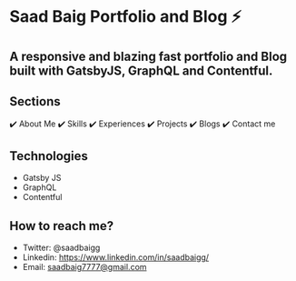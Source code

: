 # Saad Baig Portfolio and Blog ⚡️

## A responsive and blazing fast portfolio and Blog built with GatsbyJS, GraphQL and Contentful.

## Sections
✔️ About Me
✔️ Skills
✔️ Experiences
✔️ Projects
✔️ Blogs
✔️ Contact me

## Technologies
- Gatsby JS
- GraphQL
- Contentful

## How to reach me?
- Twitter: @saadbaigg
- Linkedin: https://www.linkedin.com/in/saadbaigg/
- Email: saadbaig7777@gmail.com
